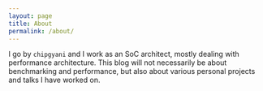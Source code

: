 ```yaml
---
layout: page
title: About
permalink: /about/
---
```


I go by `chipgyani` and I work as an SoC architect, mostly dealing with performance architecture. This blog will not necessarily be about benchmarking and performance, but also about various personal projects and talks I have
worked on. 